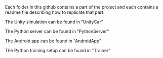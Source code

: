 Each folder in this github contains a part of the project and each contains a readme file describing how to replicate that part:

The Unity simulation can be found in "UnityCar"

The Python server can be found in "PythonServer"

The Android app can be found in "AndroidApp"

The Python training setup can be found in "Trainer"
